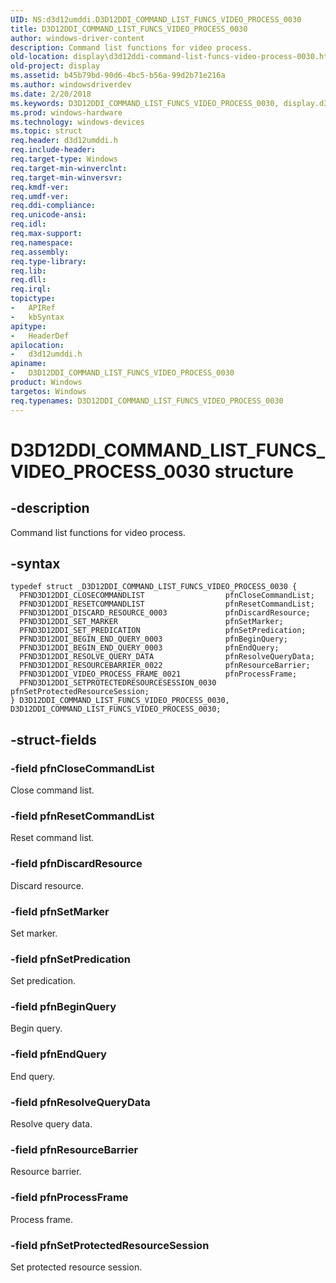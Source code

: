 ```yaml
---
UID: NS:d3d12umddi.D3D12DDI_COMMAND_LIST_FUNCS_VIDEO_PROCESS_0030
title: D3D12DDI_COMMAND_LIST_FUNCS_VIDEO_PROCESS_0030
author: windows-driver-content
description: Command list functions for video process.
old-location: display\d3d12ddi-command-list-funcs-video-process-0030.htm
old-project: display
ms.assetid: b45b79bd-90d6-4bc5-b56a-99d2b71e216a
ms.author: windowsdriverdev
ms.date: 2/20/2018
ms.keywords: D3D12DDI_COMMAND_LIST_FUNCS_VIDEO_PROCESS_0030, display.d3d12ddi-command-list-funcs-video-process-0030, d3d12umddi/D3D12DDI_COMMAND_LIST_FUNCS_VIDEO_PROCESS_0030, D3D12DDI_COMMAND_LIST_FUNCS_VIDEO_PROCESS_0030 structure [Display Devices]
ms.prod: windows-hardware
ms.technology: windows-devices
ms.topic: struct
req.header: d3d12umddi.h
req.include-header: 
req.target-type: Windows
req.target-min-winverclnt: 
req.target-min-winversvr: 
req.kmdf-ver: 
req.umdf-ver: 
req.ddi-compliance: 
req.unicode-ansi: 
req.idl: 
req.max-support: 
req.namespace: 
req.assembly: 
req.type-library: 
req.lib: 
req.dll: 
req.irql: 
topictype:
-	APIRef
-	kbSyntax
apitype:
-	HeaderDef
apilocation:
-	d3d12umddi.h
apiname:
-	D3D12DDI_COMMAND_LIST_FUNCS_VIDEO_PROCESS_0030
product: Windows
targetos: Windows
req.typenames: D3D12DDI_COMMAND_LIST_FUNCS_VIDEO_PROCESS_0030
---
```


# D3D12DDI_COMMAND_LIST_FUNCS_VIDEO_PROCESS_0030 structure


## -description


Command list functions for video process.


## -syntax


````
typedef struct _D3D12DDI_COMMAND_LIST_FUNCS_VIDEO_PROCESS_0030 {
  PFND3D12DDI_CLOSECOMMANDLIST                  pfnCloseCommandList;
  PFND3D12DDI_RESETCOMMANDLIST                  pfnResetCommandList;
  PFND3D12DDI_DISCARD_RESOURCE_0003             pfnDiscardResource;
  PFND3D12DDI_SET_MARKER                        pfnSetMarker;
  PFND3D12DDI_SET_PREDICATION                   pfnSetPredication;
  PFND3D12DDI_BEGIN_END_QUERY_0003              pfnBeginQuery;
  PFND3D12DDI_BEGIN_END_QUERY_0003              pfnEndQuery;
  PFND3D12DDI_RESOLVE_QUERY_DATA                pfnResolveQueryData;
  PFND3D12DDI_RESOURCEBARRIER_0022              pfnResourceBarrier;
  PFND3D12DDI_VIDEO_PROCESS_FRAME_0021          pfnProcessFrame;
  PFND3D12DDI_SETPROTECTEDRESOURCESESSION_0030  pfnSetProtectedResourceSession;
} D3D12DDI_COMMAND_LIST_FUNCS_VIDEO_PROCESS_0030, D3D12DDI_COMMAND_LIST_FUNCS_VIDEO_PROCESS_0030;
````


## -struct-fields




### -field pfnCloseCommandList

Close command list.


### -field pfnResetCommandList

Reset command list.


### -field pfnDiscardResource

Discard resource.


### -field pfnSetMarker

Set marker.


### -field pfnSetPredication

Set predication.


### -field pfnBeginQuery

Begin query.


### -field pfnEndQuery

End query.


### -field pfnResolveQueryData

Resolve query data.


### -field pfnResourceBarrier

Resource barrier.


### -field pfnProcessFrame

Process frame.


### -field pfnSetProtectedResourceSession

Set protected resource session.

